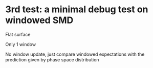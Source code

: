 # 3rd test: a minimal debug test on windowed SMD
Flat surface

Only 1 window

No window update, just compare windowed expectations with the prediction given by phase space distribution